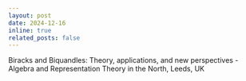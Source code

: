 ```yaml
---
layout: post
date: 2024-12-16
inline: true
related_posts: false
---
```


Biracks and Biquandles: Theory, applications, and new perspectives - Algebra and Representation Theory in the North, Leeds, UK



